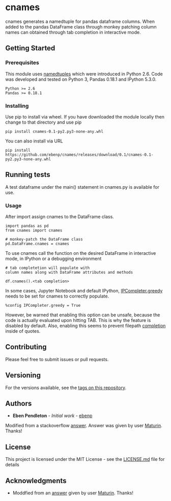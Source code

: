 # cnames

cnames generates a namedtuple for pandas dataframe columns.
When added to the pandas DataFrame class through monkey patching
column names can obtained through tab completion in interactive mode.

## Getting Started

### Prerequisites
This module uses
[namedtuples](https://docs.python.org/2.7/library/collections.html#collections.namedtuple)
which were introduced in Python 2.6.
Code was developed and tested on Python 3,
Pandas 0.18.1 and IPython 5.3.0.

```
Python >= 2.6
Pandas >= 0.18.1
```

### Installing
Use pip to install via wheel.
If you have downloaded the module locally
then change to that directory and use pip


```
pip install cnames-0.1-py2.py3-none-any.whl
```

You can also install via URL

```
pip install https://github.com/ebenp/cnames/releases/download/0.1/cnames-0.1-py2.py3-none-any.whl
```

## Running tests

A test dataframe under the main() statement in cnames.py is available for use.

### Usage

After import assign cnames to the DataFrame class.

```
import pandas as pd
from cnames import cnames

# monkey-patch the DataFrame class
pd.DataFrame.cnames = cnames
```

To use cnames call the function on the
desired DataFrame in interactive mode, in IPython or
a debugging environment

```
# tab completetion will populate with
column names along with DataFrame attributes and methods

df.cnames().<tab completion>
```

In some cases, Jupyter Notebook and default IPython, [IPCompleter.greedy](https://ipython.readthedocs.io/en/stable/interactive/magics.html#magic-config) needs to be set for cnames to correctly populate.
```
%config IPCompleter.greedy = True
```
However, be warned that enabling this option can be unsafe, because the code is actually evaluated upon hitting TAB. This is why the feature is disabled by default. Also, enabling this seems to prevent filepath [completion](https://github.com/ipython/ipython/issues/5646
) inside of quotes.

## Contributing

Please feel free to submit issues or pull requests.

## Versioning

For the versions available, see the [tags on this repository](https://github.com/ebenp/cnames/tags).

## Authors

* **Eben Pendleton** - *Initial work* - [ebenp](https://github.com/ebenp)


Modified from a stackoverflow [answer](https://stackoverflow.com/a/25418058).
Answer was given by user [Maturin](https://stackoverflow.com/users/2778224/maturin).
Thanks!

## License

This project is licensed under the MIT License - see the [LICENSE.md](LICENSE.md) file for details

## Acknowledgments

* Moddfied from an [answer](https://stackoverflow.com/a/25418058)
given by user [Maturin](https://stackoverflow.com/users/2778224/maturin).
Thanks!
